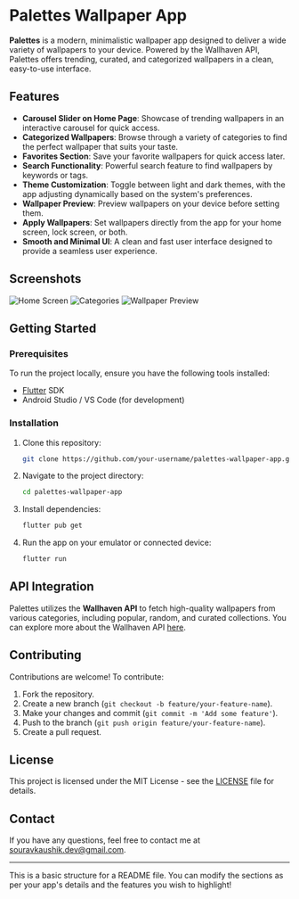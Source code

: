 
# Palettes Wallpaper App

**Palettes** is a modern, minimalistic wallpaper app designed to deliver a wide variety of wallpapers to your device. Powered by the Wallhaven API, Palettes offers trending, curated, and categorized wallpapers in a clean, easy-to-use interface.

## Features

- **Carousel Slider on Home Page**: Showcase of trending wallpapers in an interactive carousel for quick access.
- **Categorized Wallpapers**: Browse through a variety of categories to find the perfect wallpaper that suits your taste.
- **Favorites Section**: Save your favorite wallpapers for quick access later.
- **Search Functionality**: Powerful search feature to find wallpapers by keywords or tags.
- **Theme Customization**: Toggle between light and dark themes, with the app adjusting dynamically based on the system's preferences.
- **Wallpaper Preview**: Preview wallpapers on your device before setting them.
- **Apply Wallpapers**: Set wallpapers directly from the app for your home screen, lock screen, or both.
- **Smooth and Minimal UI**: A clean and fast user interface designed to provide a seamless user experience.

## Screenshots

![Home Screen](path_to_screenshot1)
![Categories](path_to_screenshot2)
![Wallpaper Preview](path_to_screenshot3)

## Getting Started

### Prerequisites

To run the project locally, ensure you have the following tools installed:

- [Flutter](https://flutter.dev) SDK
- Android Studio / VS Code (for development)

### Installation

1. Clone this repository:

   ```bash
   git clone https://github.com/your-username/palettes-wallpaper-app.git
   ```

2. Navigate to the project directory:

   ```bash
   cd palettes-wallpaper-app
   ```

3. Install dependencies:

   ```bash
   flutter pub get
   ```

4. Run the app on your emulator or connected device:

   ```bash
   flutter run
   ```

## API Integration

Palettes utilizes the **Wallhaven API** to fetch high-quality wallpapers from various categories, including popular, random, and curated collections. You can explore more about the Wallhaven API [here](https://wallhaven.cc/help/api).

## Contributing

Contributions are welcome! To contribute:

1. Fork the repository.
2. Create a new branch (`git checkout -b feature/your-feature-name`).
3. Make your changes and commit (`git commit -m 'Add some feature'`).
4. Push to the branch (`git push origin feature/your-feature-name`).
5. Create a pull request.

## License

This project is licensed under the MIT License - see the [LICENSE](LICENSE) file for details.

## Contact

If you have any questions, feel free to contact me at [souravkaushik.dev@gmail.com](mailto:souravkaushik.dev@gmail.com).

---

This is a basic structure for a README file. You can modify the sections as per your app's details and the features you wish to highlight!
